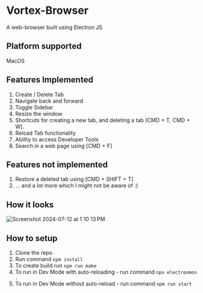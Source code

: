 # Vortex-Browser
A web-browser built using Electron JS

## Platform supported
MacOS

## Features Implemented
1. Create / Delete Tab
2. Navigate back and forward
3. Toggle Sidebar
4. Resize the window
5. Shortcuts for creating a new tab, and deleting a tab [CMD + T, CMD + W].
6. Reload Tab functionality
7. Ability to access Developer Tools
8. Search in a web page using [CMD + F]


## Features not implemented
1. Restore a deleted tab using [CMD + SHIFT + T]
2. ... and a lot more which I might not be aware of :)

## How it looks
![Screenshot 2024-07-12 at 1 10 13 PM](https://github.com/user-attachments/assets/1fba9b6d-ed87-4736-8ebb-7acdc3424cbe)

## How to setup
1. Clone the repo
2. Run command `npm install`
3. To create build run `npm run make`
4. To run in Dev Mode with auto-reloading - run command `npx electronmon .`
5. To run in Dev Mode without auto-reload - run command `npm run start`


